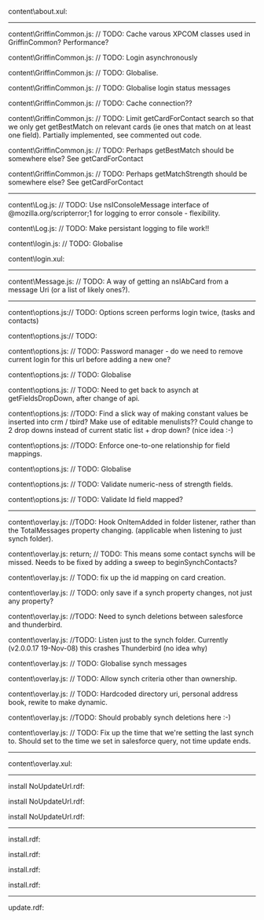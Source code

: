 content\about.xul:  <!-- TODO: Get about.xul right. -->


---


content\GriffinCommon.js:        // TODO: Cache varous XPCOM classes used in GriffinCommon? Performance?

content\GriffinCommon.js:            // TODO: Login asynchronously

content\GriffinCommon.js:                        // TODO: Globalise.

content\GriffinCommon.js:                // TODO: Globalise login status messages

content\GriffinCommon.js:            // TODO: Cache connection??

content\GriffinCommon.js:                // TODO: Limit getCardForContact search so that we only get getBestMatch on relevant cards (ie ones that match on at least one field). Partially implemented, see commented out code.

content\GriffinCommon.js:            // TODO: Perhaps getBestMatch should be somewhere else? See getCardForContact

content\GriffinCommon.js:            // TODO: Perhaps getMatchStrength should be somewhere else? See getCardForContact


---


content\Log.js:        // TODO: Use nsIConsoleMessage interface of @mozilla.org/scripterror;1 for logging to error console - flexibility.

content\Log.js:        // TODO: Make persistant logging to file work!!

content\login.js:            // TODO: Globalise

content\login.xul:<!-- TODO: Beautify the login dialog -->


---


content\Message.js:    // TODO: A way of getting an nsIAbCard from a message Uri (or a list of likely ones?).


---


content\options.js:// TODO: Options screen performs login twice, (tasks and contacts)

content\options.js:// TODO:

content\options.js:                    // TODO: Password manager - do we need to remove current login for this url before adding a new one?

content\options.js:                    // TODO: Globalise

content\options.js:    // TODO: Need to get back to asynch at getFieldsDropDown, after change of api.

content\options.js:                //TODO: Find a slick way of making constant values be inserted into crm / tbird? Make use of editable menulists?? Could change to 2 drop downs instead of current static list + drop down? (nice idea :-)

content\options.js:                //TODO: Enforce one-to-one relationship for field mappings.

content\options.js:            // TODO: Globalise

content\options.js:        // TODO: Validate numeric-ness of strength fields.

content\options.js:        // TODO: Validate Id field mapped?


---


content\overlay.js:        //TODO: Hook OnItemAdded in folder listener, rather than the TotalMessages property changing. (applicable when listening to just synch folder).

content\overlay.js:                return; // TODO: This means some contact synchs will be missed. Needs to be fixed by adding a sweep to beginSynchContacts?

content\overlay.js:                        // TODO: fix up the id mapping on card creation.

content\overlay.js:        // TODO: only save if a synch property changes, not just any property?

content\overlay.js:            //TODO: Need to synch deletions between salesforce and thunderbird.

content\overlay.js:        //TODO: Listen just to the synch folder. Currently (v2.0.0.17 19-Nov-08) this crashes Thunderbird (no idea why)

content\overlay.js:    // TODO: Globalise synch messages

content\overlay.js:        // TODO: Allow synch criteria other than ownership.

content\overlay.js:        // TODO: Hardcoded directory uri, personal address book, rewite to make dynamic.

content\overlay.js:                //TODO: Should probably synch deletions here :-)

content\overlay.js:            // TODO: Fix up the time that we're setting the last synch to. Should set to the time we set in salesforce query, not time update ends.


---


content\overlay.xul:  <!-- TODO: Globalise menu labels on message window overlay. -->


---


install NoUpdateUrl.rdf:    <!-- TODO: a proper homepage -->

install NoUpdateUrl.rdf:    <!-- TODO: About page -->

install NoUpdateUrl.rdf:    <!-- TODO: Better Icon -->


---


install.rdf:    <!-- TODO: a proper homepage -->

install.rdf:    <!-- TODO: About page -->

install.rdf:    <!-- TODO: Better Icon -->

install.rdf:    <!-- TODO: Need to host this in a more stable location than my svn repo -->


---


update.rdf:    <!-- TODO: Signature required? -->